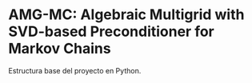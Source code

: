 # AMG-MC: Algebraic Multigrid with SVD-based Preconditioner for Markov Chains

Estructura base del proyecto en Python.
